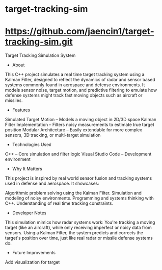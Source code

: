 # target-tracking-sim
# https://github.com/jaencin1/target-tracking-sim.git
Target Tracking Simulation System

  * About

This C++ project simulates a real time target tracking system using a Kalman Filter, designed to reflect the dynamics of radar and sensor based systems commonly found in aerospace and defense environments. It models sensor noise, target motion, and predictive filtering to emulate how defense systems might track fast moving objects such as aircraft or missiles.

 * Features

Simulated Target Motion – Models a moving object in 2D/3D space
Kalman Filter Implementation – Filters noisy measurements to estimate true target position
Modular Architecture – Easily extendable for more complex sensors, 3D tracking, or multi-target simulation

 * Technologies Used

C++ – Core simulation and filter logic
Visual Studio Code – Development environment

 * Why It Matters

This project is inspired by real world sensor fusion and tracking systems used in defense and aerospace. It showcases:

Algorithmic problem solving using the Kalman Filter.
Simulation and modeling of noisy environments.
Programming and systems thinking with C++.
Understanding of real time tracking constraints.

 * Developer Notes

This simulation mimics how radar systems work:
You're tracking a moving target (like an aircraft), while only receiving imperfect or noisy data from sensors. Using a Kalman Filter, the system predicts and corrects the target's position over time, just like real radar or missile defense systems do.


 * Future Improvements 

Add visualization for target

